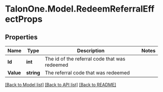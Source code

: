 
# TalonOne.Model.RedeemReferralEffectProps

## Properties

Name | Type | Description | Notes
------------ | ------------- | ------------- | -------------
**Id** | **int** | The id of the referral code that was redeemed | 
**Value** | **string** | The referral code that was redeemed | 

[[Back to Model list]](../README.md#documentation-for-models)
[[Back to API list]](../README.md#documentation-for-api-endpoints)
[[Back to README]](../README.md)

